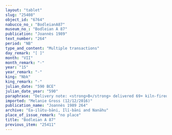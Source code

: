 ```yaml
---
layout: "tablet"
slug: "25408"
object_id: "6764"
nabucco_no_: "BodleianA87"
museum_no_: "Bodleian A 87"
publication: "Joannès 1989"
text_number: "264"
period: "NB"
type_and_content: "Multiple transactions"
day_remark: "[ ]"
month: "VII"
month_remark: "-"
year: "15"
year_remark: "-"
king: "Nbk"
king_remark: "-"
julian_date: "590 BCE"
julian_date_year: "590"
paraphrase: "Delivery note: <strong>B</strong> delivered 69+ kiln-fired bricks (<em>agurru</em>) together with 2 granaries (<em>natbaku</em>) at the harbour (<em>kāru</em>) and kiln-fired bricks of <strong>A</strong> until the 14<sup>th</sup> of Ta&scaron;rīt (VII). The bricks are for performing (<em>epē&scaron;u</em>) work of the harbour at the Gi&scaron;&scaron;u Gate. The accounts are drawn up (<em>nikkassu epē&scaron;u</em>).<br /> &nbsp;<br /> <strong>A</strong> = Amurru-abi&scaron;i; <strong>B</strong> = Nab&ucirc;-&scaron;umu-i&scaron;kun/Puhhuru<br /> &nbsp;"
imported: "Melanie Gross (12/12/2016)"
publication_name: "Joannès 1989 264"
archive: "Ea-ilūtu-bāni, Ilī-bāni and Nanāhu"
place_of_issue_remark: "no place"
title: "Bodleian A 87"
previous_item: "25411"
---
```

